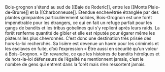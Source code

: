 Bois-grognon s'étend au sud de [[Baie de Roderic]], entre les [[Monts Plaie-de-Brume]] et la [[Charbonneuse]].
Étendue enchevêtrée étranglée par des plantes grimpantes particulièrement solides, Bois-Grognon est une forêt impénétrable pour les étrangers, ce qui en fait un refuge parfait pour les gangs de bandits et les tribus gobelines qui s’y replient après leurs raids. La forêt renferme quantité de gibier et elle est réputée pour égarer même les pisteurs les plus chevronnés. C’est donc une destination très prisée des hors-la-loi recherchés.
Sa lisière est devenue un havre pour les criminels et les esclaves en fuite, d’où l’expression « Être aussi en sécurité qu’un voleur à Bois-Grognon. » En revanche, ce que les histoires de bandits héroïques et de hors-la-loi défenseurs de l’égalité ne mentionnent jamais, c’est le nombre de gens qui entrent dans la forêt mais n’en ressortent jamais.